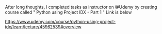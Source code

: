 After long  thoughts, I completed tasks as instructor on 
 @Udemy  by creating course called " Python using Project IDX - Part 1  "  Link is below

 https://www.udemy.com/course/python-using-project-idx/learn/lecture/45962539#overview
